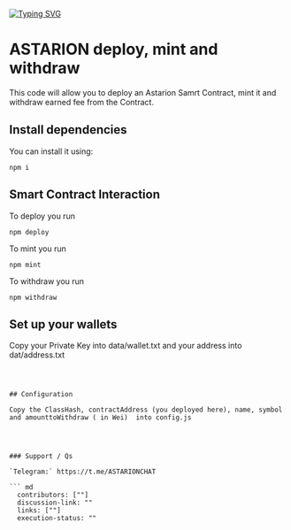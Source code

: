 [![Typing SVG](https://readme-typing-svg.demolab.com?font=Raleway&weight=850&size=50&duration=3000&pause=1000&color=20F700&center=true&vCenter=true&width=640&height=90&lines=ASTARION+Deploy+Mint)](https://git.io/typing-svg)

# ASTARION deploy, mint and withdraw

This code will allow you to deploy an Astarion Samrt Contract, mint it and withdraw earned fee from the Contract.

## Install dependencies

You can install it using: 
```
npm i
```

## Smart Contract Interaction

To deploy you run
```
npm deploy
```

To mint you run
```
npm mint
```

To withdraw you run
```
npm withdraw
```


## Set up your wallets
Copy your Private Key into data/wallet.txt and your address into dat/address.txt
```



## Configuration

Copy the ClassHash, contractAddress (you deployed here), name, symbol and amounttoWithdraw ( in Wei)  into config.js 




### Support / Qs

`Telegram:` https://t.me/ASTARIONCHAT 

``` md
  contributors: [""]
  discussion-link: ""
  links: [""]
  execution-status: ""
  ```
 
